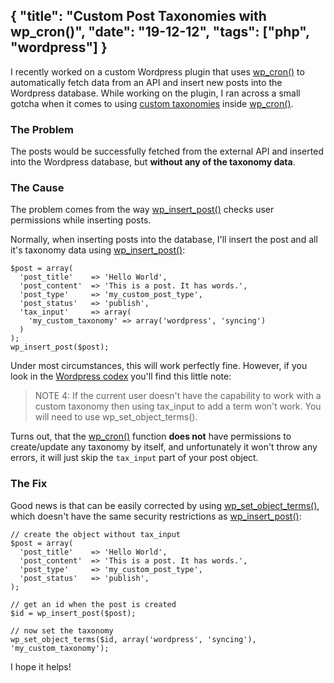 {
  "title": "Custom Post Taxonomies with wp_cron()",
  "date": "19-12-12",
  "tags": ["php", "wordpress"]
}
--

I recently worked on a custom Wordpress plugin that uses [wp\_cron()](http://codex.wordpress.org/Function_Reference/wp_cron) to automatically fetch data from an API and insert new posts into the Wordpress database. While working on the plugin, I ran across a small gotcha when it comes to using [custom taxonomies](http://codex.wordpress.org/Taxonomies) inside [wp\_cron()](http://codex.wordpress.org/Function_Reference/wp_cron).

### The Problem

The posts would be successfully fetched from the external API and inserted into the Wordpress database, but __without any of the taxonomy data__.

### The Cause

The problem comes from the way [wp\_insert\_post()](http://codex.wordpress.org/Function_Reference/wp_insert_post) checks user permissions while inserting posts.

Normally, when inserting posts into the database, I'll insert the post and all it's taxonomy data using [wp\_insert\_post()](http://codex.wordpress.org/Function_Reference/wp_insert_post):

    $post = array(
      'post_title'    => 'Hello World',
      'post_content'  => 'This is a post. It has words.',
      'post_type'     => 'my_custom_post_type',
      'post_status'   => 'publish',
      'tax_input'     => array(
        'my_custom_taxonomy' => array('wordpress', 'syncing')
      )
    );
    wp_insert_post($post);

Under most circumstances, this will work perfectly fine. However, if you look in the [Wordpress codex](http://codex.wordpress.org/Function_Reference/wp_insert_post) you'll find this little note:

> NOTE 4: If the current user doesn't have the capability to work with a custom taxonomy then using tax_input to add a term won't work. You will need to use wp_set_object_terms().

Turns out, that the [wp\_cron()](http://codex.wordpress.org/Function_Reference/wp_cron) function __does not__ have permissions to create/update any taxonomy by itself, and unfortunately it won't throw any errors, it will just skip the `tax_input` part of your post object.

### The Fix

Good news is that can be easily corrected by using [wp\_set\_object\_terms()](http://codex.wordpress.org/Function_Reference/wp_set_object_terms), which doesn't have the same security restrictions as [wp\_insert\_post()](http://codex.wordpress.org/Function_Reference/wp_insert_post):

    // create the object without tax_input
    $post = array(
      'post_title'    => 'Hello World',
      'post_content'  => 'This is a post. It has words.',
      'post_type'     => 'my_custom_post_type',
      'post_status'   => 'publish',
    );

    // get an id when the post is created
    $id = wp_insert_post($post);

    // now set the taxonomy
    wp_set_object_terms($id, array('wordpress', 'syncing'), 'my_custom_taxonomy');

I hope it helps!
